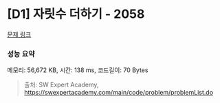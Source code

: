 # [D1] 자릿수 더하기 - 2058 

[문제 링크](https://swexpertacademy.com/main/code/problem/problemDetail.do?contestProbId=AV5QPRjqA10DFAUq) 

### 성능 요약

메모리: 56,672 KB, 시간: 138 ms, 코드길이: 70 Bytes



> 출처: SW Expert Academy, https://swexpertacademy.com/main/code/problem/problemList.do